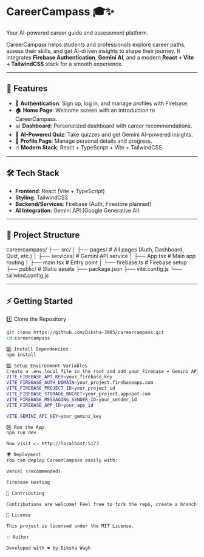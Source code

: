 # CareerCampass 🎓✨  
Your AI-powered career guide and assessment platform.  

CareerCampass helps students and professionals explore career paths, assess their skills, and get AI-driven insights to shape their journey. It integrates **Firebase Authentication**, **Gemini AI**, and a modern **React + Vite + TailwindCSS** stack for a smooth experience.  

---

## 🚀 Features  
- 🔐 **Authentication**: Sign up, log in, and manage profiles with Firebase.  
- 🏠 **Home Page**: Welcome screen with an introduction to CareerCampass.  
- 📊 **Dashboard**: Personalized dashboard with career recommendations.  
- 🤖 **AI-Powered Quiz**: Take quizzes and get Gemini AI–powered insights.  
- 👤 **Profile Page**: Manage personal details and progress.  
- 🔥 **Modern Stack**: React + TypeScript + Vite + TailwindCSS.  

---

## 🛠️ Tech Stack  
- **Frontend**: React (Vite + TypeScript)  
- **Styling**: TailwindCSS  
- **Backend/Services**: Firebase (Auth, Firestore planned)  
- **AI Integration**: Gemini API (Google Generative AI)  

---

## 📂 Project Structure  
careercampass/
├── src/
│ ├── pages/ # All pages (Auth, Dashboard, Quiz, etc.)
│ ├── services/ # Gemini API service
│ ├── App.tsx # Main app routing
│ ├── main.tsx # Entry point
│ └── firebase.ts # Firebase setup
├── public/ # Static assets
├── package.json
├── vite.config.js
└── tailwind.config.js

---

## ⚡ Getting Started  

1️⃣ Clone the Repository  
```bash
git clone https://github.com/Diksha-3905/careercampass.git
cd careercampass

2️⃣ Install Dependencies
npm install

3️⃣ Setup Environment Variables
Create a .env.local file in the root and add your Firebase + Gemini API keys:
VITE_FIREBASE_API_KEY=your_firebase_key
VITE_FIREBASE_AUTH_DOMAIN=your_project.firebaseapp.com
VITE_FIREBASE_PROJECT_ID=your_project_id
VITE_FIREBASE_STORAGE_BUCKET=your_project.appspot.com
VITE_FIREBASE_MESSAGING_SENDER_ID=your_sender_id
VITE_FIREBASE_APP_ID=your_app_id

VITE_GEMINI_API_KEY=your_gemini_key

4️⃣ Run the App
npm run dev

Now visit 👉 http://localhost:5173

🌍 Deployment
You can deploy CareerCampass easily with:

Vercel (recommended)

Firebase Hosting

🤝 Contributing

Contributions are welcome! Feel free to fork the repo, create a branch, and submit a PR.

📜 License

This project is licensed under the MIT License.

✨ Author

Developed with ❤️ by Diksha Wagh
